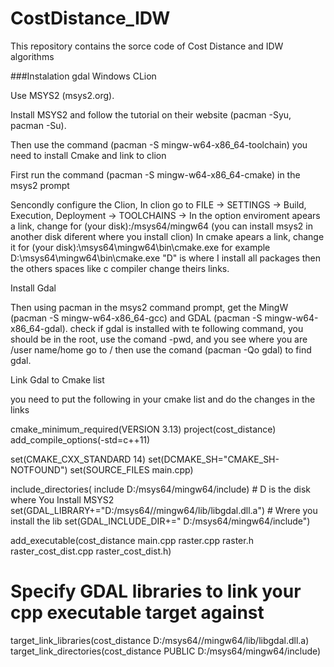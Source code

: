 # CostDistance_IDW
This repository contains the sorce code of Cost Distance and IDW  algorithms



###Instalation gdal Windows CLion

Use MSYS2 (msys2.org). 

Install MSYS2 and follow the tutorial on their website (pacman -Syu, pacman -Su).

Then use the command (pacman -S mingw-w64-x86_64-toolchain) 
you need to install Cmake and link to clion

First run the command (pacman -S mingw-w64-x86_64-cmake) in the msys2 prompt

Sencondly configure the Clion, In clion go to FILE -> SETTINGS -> Build, Execution, Deployment -> TOOLCHAINS ->
In the option enviroment apears a link, change for (your disk):/msys64/mingw64 (you can install msys2 in another disk diferent where you install clion)
In cmake apears a link, change it for (your disk):\msys64\mingw64\bin\cmake.exe for example D:\msys64\mingw64\bin\cmake.exe "D" is where I install all packages
then the others spaces like c compiler change theirs links.
  
Install Gdal

Then using pacman in the msys2 command prompt, get the MingW (pacman -S mingw-w64-x86_64-gcc) and GDAL (pacman -S mingw-w64-x86_64-gdal).
check if gdal is installed with te following command, you should be in the root, use the comand -pwd, and you see where you are /user name/home go to /
then use the comand  (pacman -Qo gdal) to find gdal.

Link Gdal to Cmake list 

you need to put the following in your cmake list and do the changes in the links

cmake_minimum_required(VERSION 3.13)
project(cost_distance)
add_compile_options(-std=c++11)

set(CMAKE_CXX_STANDARD 14)
set(DCMAKE_SH="CMAKE_SH-NOTFOUND")
set(SOURCE_FILES main.cpp)

include_directories( include  D:/msys64/mingw64/include)  # D is the disk where You Install MSYS2
set(GDAL_LIBRARY+="D:/msys64//mingw64/lib/libgdal.dll.a")  # Wrere you install the lib
set(GDAL_INCLUDE_DIR+=" D:/msys64/mingw64/include")

add_executable(cost_distance main.cpp raster.cpp raster.h raster_cost_dist.cpp raster_cost_dist.h)
# Specify GDAL libraries to link your cpp executable target against
target_link_libraries(cost_distance D:/msys64//mingw64/lib/libgdal.dll.a)
target_link_directories(cost_distance PUBLIC D:/msys64/mingw64/include)
